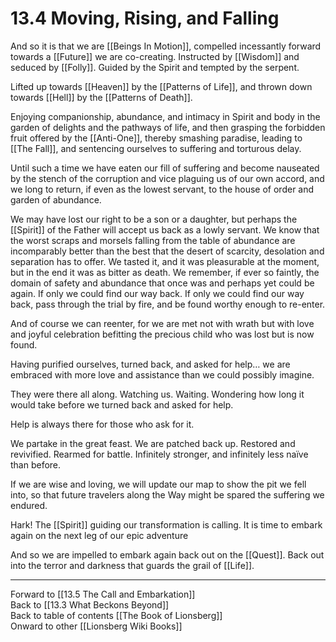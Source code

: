 # 13.4 Moving, Rising, and Falling

And so it is that we are [[Beings In Motion]], compelled incessantly forward towards a [[Future]] we are co-creating. Instructed by [[Wisdom]] and seduced by [[Folly]]. Guided by the Spirit and tempted by the serpent.

Lifted up towards [[Heaven]] by the [[Patterns of Life]], and thrown down towards [[Hell]] by the [[Patterns of Death]].

Enjoying companionship, abundance, and intimacy in Spirit and body in the garden of delights and the pathways of life, and then grasping the forbidden fruit offered by the [[Anti-One]], thereby smashing paradise, leading to [[The Fall]], and sentencing ourselves to suffering and torturous delay.

Until such a time we have eaten our fill of suffering and become nauseated by the stench of the corruption and vice plaguing us of our own accord, and we long to return, if even as the lowest servant, to the house of order and garden of abundance.

We may have lost our right to be a son or a daughter, but perhaps the [[Spirit]] of the Father will accept us back as a lowly servant. We know that the worst scraps and morsels falling from the table of abundance are incomparably better than the best that the desert of scarcity, desolation and separation has to offer. We tasted it, and it was pleasurable at the moment, but in the end it was as bitter as death. We remember, if ever so faintly, the domain of safety and abundance that once was and perhaps yet could be again. If only we could find our way back. If only we could find our way back, pass through the trial by fire, and be found worthy enough to re-enter.

And of course we can reenter, for we are met not with wrath but with love and joyful celebration befitting the precious child who was lost but is now found.

Having purified ourselves, turned back, and asked for help… we are embraced with more love and assistance than we could possibly imagine.

They were there all along. Watching us. Waiting. Wondering how long it would take before we turned back and asked for help.

Help is always there for those who ask for it.

We partake in the great feast. We are patched back up. Restored and revivified. Rearmed for battle. Infinitely stronger, and infinitely less naïve than before.

If we are wise and loving, we will update our map to show the pit we fell into, so that future travelers along the Way might be spared the suffering we endured.

Hark! The [[Spirit]] guiding our transformation is calling. It is time to embark again on the next leg of our epic adventure

And so we are impelled to embark again back out on the [[Quest]]. Back out into the terror and darkness that guards the grail of [[Life]].

___

Forward to [[13.5 The Call and Embarkation]]  
Back to [[13.3 What Beckons Beyond]]  
Back to table of contents [[The Book of Lionsberg]]  
Onward to other [[Lionsberg Wiki Books]]  
